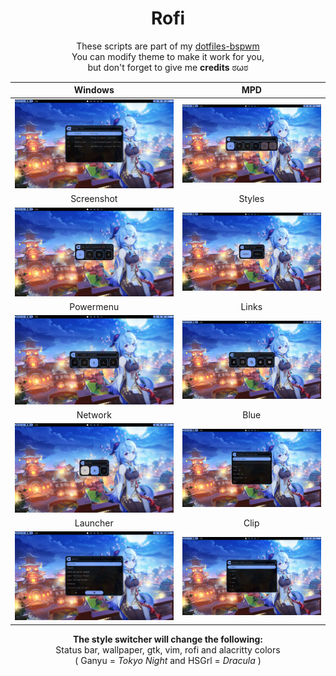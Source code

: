 <div align="center">

 # Rofi
 
 These scripts are part of my [dotfiles-bspwm](https://github.com/Qwickdom/dotfiles-bspwm) <br>
 You can modify theme to make it work for you, <br>
 but don't forget to give me **credits** ಠωಠ

 | Windows         | MPD            |
 | :-------------: | :------------: |
 | ![Rofi-w](https://raw.githubusercontent.com/Qwickdom/rofi/main/.github/assets/window.png)  | ![Rofi-m](https://raw.githubusercontent.com/Qwickdom/rofi/main/.github/assets/mpd.png)  |
 | Screenshot      | Styles         |
 | ![Rofi-ss](https://raw.githubusercontent.com/Qwickdom/rofi/main/.github/assets/screenshot.png) | ![Rofi-s](https://raw.githubusercontent.com/Qwickdom/rofi/main/.github/assets/styles.png) |
 | Powermenu       | Links          |
 | ![Rofi-pm](https://raw.githubusercontent.com/Qwickdom/rofi/main/.github/assets/powermenu.png) | ![Rofi-lk](https://raw.githubusercontent.com/Qwickdom/rofi/main/.github/assets/links.png) |
 | Network         |  Blue           |
 | ![Rofi-nw](https://raw.githubusercontent.com/Qwickdom/rofi/main/.github/assets/network.png) | ![Rofi-b](https://raw.githubusercontent.com/Qwickdom/rofi/main/.github/assets/blue.png)  |
 | Launcher        | Clip           |
 | ![Rofi-lc](https://raw.githubusercontent.com/Qwickdom/rofi/main/.github/assets/launcher.png) | ![Rofi-c](https://raw.githubusercontent.com/Qwickdom/rofi/main/.github/assets/clip.png) |

 **The style switcher will change the following:** <br>
 Status bar, wallpaper, gtk, vim, rofi and alacritty colors <br>
 ( Ganyu = *Tokyo Night* and HSGrl = *Dracula* )

</div>
